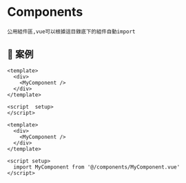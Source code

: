 # Components
    公用組件區,vue可以根據這目錄底下的組件自動import

## 🚀 案例

```vue
<template>
  <div>
    <MyComponent />
  </div>
</template>

<script  setup>
</script>
```

```vue
<template>
  <div>
    <MyComponent />
  </div>
</template>

<script setup>
  import MyComponent from '@/components/MyComponent.vue'
</script>
```
